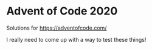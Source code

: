 Advent of Code 2020
===================

Solutions for https://adventofcode.com/

I really need to come up with a way to test these things!
